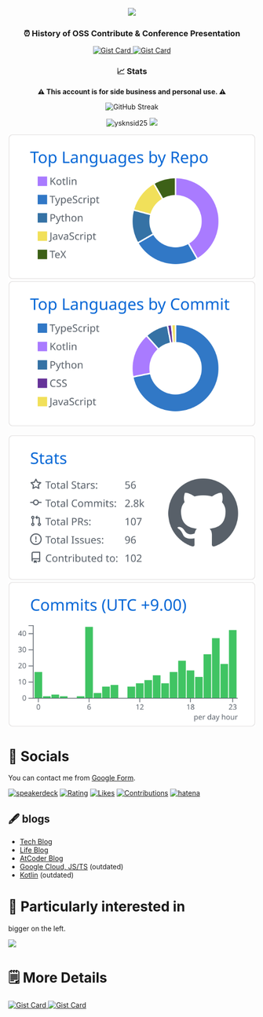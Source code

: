 <div align="center">
  <p>
    <img src="https://komarev.com/ghpvc/?username=ysknsid25" />
  </p>
</div>
<div align="center">
  <h3>⏰ History of OSS Contribute & Conference Presentation</h3>
  <p>
    <a href="https://gist.github.com/ysknsid25/636c808893a8cfe3433676b2e842db86">
      <img src="https://github-readme-stats.vercel.app/api/gist?id=636c808893a8cfe3433676b2e842db86" alt="Gist Card" />
    </a>
    <a href="https://gist.github.com/ysknsid25/69393a8630c62cf2f12da30bdd926f4f">
      <img src="https://github-readme-stats.vercel.app/api/gist?id=69393a8630c62cf2f12da30bdd926f4f" alt="Gist Card" />
    </a>
  </p>
  <h3>📈 Stats</h3>
  <p>
    <b>⚠️ This account is for side business and personal use. ⚠️</b>
  </p>
  <p>
    <img src="https://streak-stats.demolab.com?user=ysknsid25" alt="GitHub Streak" />
  </p>
  <p>
    <img height="180px" src="https://github-readme-stats.vercel.app/api/top-langs?username=ysknsid25&show_icons=true&locale=en&layout=compact" alt="ysknsid25" />
    <img height="180px" src="https://github-readme-stats.vercel.app/api?username=ysknsid25&show_icons=true&theme=transparent" />
  </p>
  <p>
    <img src="https://raw.githubusercontent.com/ysknsid25/ysknsid25/master/profile-summary-card-output/github/1-repos-per-language.svg" />
    <img src="https://raw.githubusercontent.com/ysknsid25/ysknsid25/master/profile-summary-card-output/github/2-most-commit-language.svg" />
  </p>
  <p>
    <img src="https://raw.githubusercontent.com/ysknsid25/ysknsid25/master/profile-summary-card-output/github/3-stats.svg" />
    <img src="https://raw.githubusercontent.com/ysknsid25/ysknsid25/master/profile-summary-card-output/github/4-productive-time.svg" />
  </p>
</div>

# 📱 Socials

You can contact me from [Google Form](https://docs.google.com/forms/d/e/1FAIpQLSeH2yz8BRmSSYWsz_AwRfYbDZv3av4Spg__T60Wy_7dVJik0w/viewform).

<p align="left">
  <a href="https://speakerdeck.com/ysknsid25" target="blank"><img src="https://img.shields.io/badge/Speaker%20Deck-009287" alt="speakerdeck" /></a>
  <a href="https://atcoder.jp/users/ysknsid25?contestType=algo"><img src="https://badgen.org/img/atcoder/ysknsid25/rating/algorithm?style=plastic" alt="Rating" /></a>
  <a href="https://zenn.dev/yskn_sid25"><img src="https://badgen.org/img/zenn/yskn_sid25/likes?style=plastic" alt="Likes" /></a>
  <a href="https://qiita.com/ysknsid25"><img src="https://badgen.org/img/qiita/ysknsid25/contributions?style=plastic" alt="Contributions" /></a>
  <a href="https://www.amazon.jp/hz/wishlist/ls/969G9ER8XWFW?ref_=wl_share" target="blank"><img src="https://img.shields.io/badge/Amazon-Wish%20List-white?labelColor=ff9900&color=232f3e" alt="hatena" /></a>
</p>

## 🖋 blogs

- [Tech Blog](https://dev.inorinrinrin.com)
- [Life Blog](https://blog.inorinrinrin.com/)
- [AtCoder Blog](https://github.com/ysknsid25/atcoder/wiki)
- [Google Cloud, JS/TS](https://zenn.dev/yskn_sid25) (outdated)
- [Kotlin](https://qiita.com/ysknsid25) (outdated)

# 👀 Particularly interested in

bigger on the left.

<img src="https://skillicons.dev/icons?i=ts,js,gcp,kotlin,python&theme=light" />

# 🗒 More Details

<p>
  <a href="https://gist.github.com/ysknsid25/fc1b194fdcc76cdba4eb2cc19762f515">
    <img src="https://github-readme-stats.vercel.app/api/gist?id=fc1b194fdcc76cdba4eb2cc19762f515" alt="Gist Card" />
  </a>
  <a href="https://gist.github.com/ysknsid25/73c159fa3b5658da8beacd9b63659c60">
    <img src="https://github-readme-stats.vercel.app/api/gist?id=73c159fa3b5658da8beacd9b63659c60" alt="Gist Card" />
  </a>
</p>
